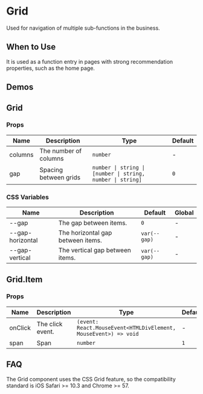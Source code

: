 # Grid

Used for navigation of multiple sub-functions in the business.

## When to Use

It is used as a function entry in pages with strong recommendation properties, such as the home page.

## Demos

<code src="./demos/demo1.tsx"></code>

## Grid

### Props

| Name | Description | Type | Default |
| --- | --- | --- | --- |
| columns | The number of columns | `number` | - |
| gap | Spacing between grids | `number \| string \| [number \| string, number \| string]` | `0` |

### CSS Variables

| Name             | Description                       | Default      | Global |
| ---------------- | --------------------------------- | ------------ | ------ |
| --gap            | The gap between items.            | `0`          | -      |
| --gap-horizontal | The horizontal gap between items. | `var(--gap)` | -      |
| --gap-vertical   | The vertical gap between items.   | `var(--gap)` | -      |

## Grid.Item

### Props

| Name | Description | Type | Default |
| --- | --- | --- | --- |
| onClick | The click event. | `(event: React.MouseEvent<HTMLDivElement, MouseEvent>) => void` | - |
| span | Span | `number` | `1` |

## FAQ

The Grid component uses the CSS Grid feature, so the compatibility standard is iOS Safari >= 10.3 and Chrome >= 57.
